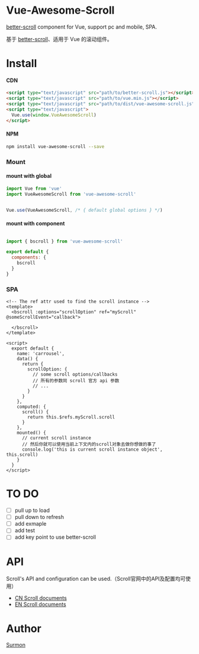 

# Vue-Awesome-Scroll
[better-scroll](https://ustbhuangyi.github.io/better-scroll/doc/zh-hans/options.html#directionlockthreshold) component for Vue, support pc and mobile, SPA.

基于 [better-scroll](https://ustbhuangyi.github.io/better-scroll/doc/zh-hans/options.html#directionlockthreshold)、适用于 Vue 的滚动组件。


# Install

#### CDN

``` html
<script type="text/javascript" src="path/to/better-scroll.js"></script>
<script type="text/javascript" src="path/to/vue.min.js"></script>
<script type="text/javascript" src="path/to/dist/vue-awesome-scroll.js"></script>
<script type="text/javascript">
  Vue.use(window.VueAwesomeScroll)
</script>
```

#### NPM

``` bash
npm install vue-awesome-scroll --save
```

### Mount

#### mount with global

``` javascript
import Vue from 'vue'
import VueAwesomeScroll from 'vue-awesome-scroll'


Vue.use(VueAwesomeScroll, /* { default global options } */)
```

#### mount with component

```javascript

import { bscroll } from 'vue-awesome-scroll'

export default {
  components: {
    bscroll
  }
}
```


### SPA

```vue
<!-- The ref attr used to find the scroll instance -->
<template>
  <bscroll :options="scrollOption" ref="myScroll" @someScrollEvent="callback">

  </bscroll>
</template>

<script>
  export default {
    name: 'carrousel',
    data() {
      return {
        scrollOption: {
          // some scroll options/callbacks
          // 所有的参数同 scroll 官方 api 参数
          // ...
        }
      }
    },
    computed: {
      scroll() {
        return this.$refs.myScroll.scroll
      }
    },
    mounted() {
      // current scroll instance
      // 然后你就可以使用当前上下文内的scroll对象去做你想做的事了
      console.log('this is current scroll instance object', this.scroll)
    }
  }
</script>
```
# TO DO
- [ ] pull up to load
- [ ] pull down to refresh
- [ ] add exmaple
- [ ] add test
- [ ] add key point to use better-scroll

# API
Scroll's API and configuration can be used.（Scroll官网中的API及配置均可使用）
- [CN Scroll documents](https://github.com/ustbhuangyi/better-scroll/blob/master/README_zh-CN.md)
- [EN Scroll documents](https://github.com/ustbhuangyi/better-scroll)


# Author
[Surmon](xjj518.com)
